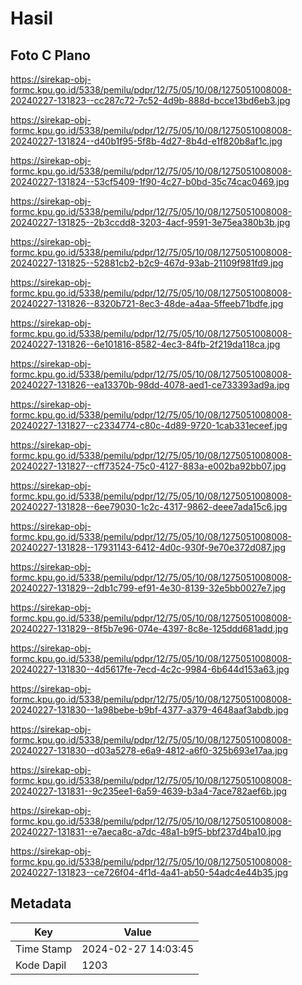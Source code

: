 # Hasil

## Foto C Plano

https://sirekap-obj-formc.kpu.go.id/5338/pemilu/pdpr/12/75/05/10/08/1275051008008-20240227-131823--cc287c72-7c52-4d9b-888d-bcce13bd6eb3.jpg

https://sirekap-obj-formc.kpu.go.id/5338/pemilu/pdpr/12/75/05/10/08/1275051008008-20240227-131824--d40b1f95-5f8b-4d27-8b4d-e1f820b8af1c.jpg

https://sirekap-obj-formc.kpu.go.id/5338/pemilu/pdpr/12/75/05/10/08/1275051008008-20240227-131824--53cf5409-1f90-4c27-b0bd-35c74cac0469.jpg

https://sirekap-obj-formc.kpu.go.id/5338/pemilu/pdpr/12/75/05/10/08/1275051008008-20240227-131825--2b3ccdd8-3203-4acf-9591-3e75ea380b3b.jpg

https://sirekap-obj-formc.kpu.go.id/5338/pemilu/pdpr/12/75/05/10/08/1275051008008-20240227-131825--52881cb2-b2c9-467d-93ab-21109f981fd9.jpg

https://sirekap-obj-formc.kpu.go.id/5338/pemilu/pdpr/12/75/05/10/08/1275051008008-20240227-131826--8320b721-8ec3-48de-a4aa-5ffeeb71bdfe.jpg

https://sirekap-obj-formc.kpu.go.id/5338/pemilu/pdpr/12/75/05/10/08/1275051008008-20240227-131826--6e101816-8582-4ec3-84fb-2f219da118ca.jpg

https://sirekap-obj-formc.kpu.go.id/5338/pemilu/pdpr/12/75/05/10/08/1275051008008-20240227-131826--ea13370b-98dd-4078-aed1-ce733393ad9a.jpg

https://sirekap-obj-formc.kpu.go.id/5338/pemilu/pdpr/12/75/05/10/08/1275051008008-20240227-131827--c2334774-c80c-4d89-9720-1cab331eceef.jpg

https://sirekap-obj-formc.kpu.go.id/5338/pemilu/pdpr/12/75/05/10/08/1275051008008-20240227-131827--cff73524-75c0-4127-883a-e002ba92bb07.jpg

https://sirekap-obj-formc.kpu.go.id/5338/pemilu/pdpr/12/75/05/10/08/1275051008008-20240227-131828--6ee79030-1c2c-4317-9862-deee7ada15c6.jpg

https://sirekap-obj-formc.kpu.go.id/5338/pemilu/pdpr/12/75/05/10/08/1275051008008-20240227-131828--17931143-6412-4d0c-930f-9e70e372d087.jpg

https://sirekap-obj-formc.kpu.go.id/5338/pemilu/pdpr/12/75/05/10/08/1275051008008-20240227-131829--2db1c799-ef91-4e30-8139-32e5bb0027e7.jpg

https://sirekap-obj-formc.kpu.go.id/5338/pemilu/pdpr/12/75/05/10/08/1275051008008-20240227-131829--8f5b7e96-074e-4397-8c8e-125ddd681add.jpg

https://sirekap-obj-formc.kpu.go.id/5338/pemilu/pdpr/12/75/05/10/08/1275051008008-20240227-131830--4d5617fe-7ecd-4c2c-9984-6b644d153a63.jpg

https://sirekap-obj-formc.kpu.go.id/5338/pemilu/pdpr/12/75/05/10/08/1275051008008-20240227-131830--1a98bebe-b9bf-4377-a379-4648aaf3abdb.jpg

https://sirekap-obj-formc.kpu.go.id/5338/pemilu/pdpr/12/75/05/10/08/1275051008008-20240227-131830--d03a5278-e6a9-4812-a6f0-325b693e17aa.jpg

https://sirekap-obj-formc.kpu.go.id/5338/pemilu/pdpr/12/75/05/10/08/1275051008008-20240227-131831--9c235ee1-6a59-4639-b3a4-7ace782aef6b.jpg

https://sirekap-obj-formc.kpu.go.id/5338/pemilu/pdpr/12/75/05/10/08/1275051008008-20240227-131831--e7aeca8c-a7dc-48a1-b9f5-bbf237d4ba10.jpg

https://sirekap-obj-formc.kpu.go.id/5338/pemilu/pdpr/12/75/05/10/08/1275051008008-20240227-131823--ce726f04-4f1d-4a41-ab50-54adc4e44b35.jpg


## Metadata

| Key        | Value               |
| ---------- | ------------------- |
| Time Stamp | 2024-02-27 14:03:45 |
| Kode Dapil | 1203                |



